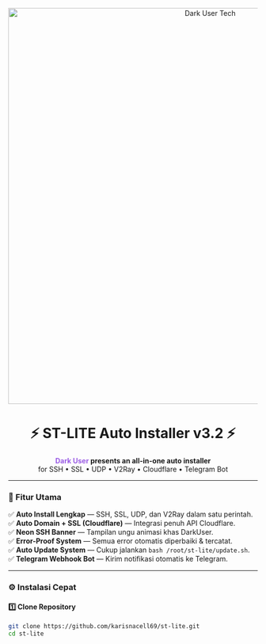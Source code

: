 <p align="center">
  <img src="darkuser-logo.svg" alt="Dark User Tech" width="800">
</p>

<h1 align="center">⚡ ST-LITE Auto Installer v3.2 ⚡</h1>
<p align="center">
  <b><span style="color:#9b5de5">Dark User</span> presents an all-in-one auto installer</b><br>
  for SSH • SSL • UDP • V2Ray • Cloudflare • Telegram Bot
</p>

---

### 💜 Fitur Utama
✅ **Auto Install Lengkap** — SSH, SSL, UDP, dan V2Ray dalam satu perintah.  
✅ **Auto Domain + SSL (Cloudflare)** — Integrasi penuh API Cloudflare.  
✅ **Neon SSH Banner** — Tampilan ungu animasi khas DarkUser.  
✅ **Error-Proof System** — Semua error otomatis diperbaiki & tercatat.  
✅ **Auto Update System** — Cukup jalankan `bash /root/st-lite/update.sh`.  
✅ **Telegram Webhook Bot** — Kirim notifikasi otomatis ke Telegram.  

---

### ⚙️ Instalasi Cepat
#### 1️⃣ Clone Repository
```bash
git clone https://github.com/karisnacell69/st-lite.git
cd st-lite
